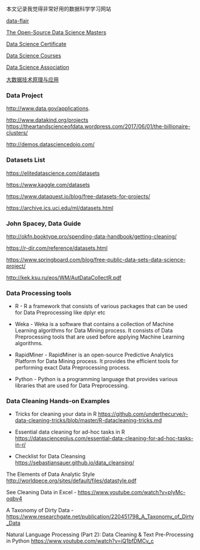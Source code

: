 本文记录我觉得非常好用的数据科学学习网站

[data-flair](https://data-flair.training/blogs/hadoop-tutorial/)

[The Open-Source Data Science Masters](http://datasciencemasters.org/)


[Data Science Certificate](https://www.coursera.org/specializations/jhu-data-science)


[Data Science Courses](bigdatauniversity.com)

[Data Science Association](www.datascienceassn.org)

[大数据技术原理与应用](http://www.icourse163.org/course/XMU-1002335004)

### Data Project

http://www.data.gov/applications.

http://www.datakind.org/projects
 
https://theartandscienceofdata.wordpress.com/2017/06/01/the-billionaire-clusters/ 

http://demos.datasciencedojo.com/

### Datasets List

https://elitedatascience.com/datasets 

https://www.kaggle.com/datasets 

https://www.dataquest.io/blog/free-datasets-for-projects/ 

https://archive.ics.uci.edu/ml/datasets.html 


### John Spacey, Data Guide


http://okfn.booktype.pro/spending-data-handbook/getting-cleaning/

https://r-dir.com/reference/datasets.html 

https://www.springboard.com/blog/free-public-data-sets-data-science-project/ 

http://kek.ksu.ru/eos/WM/AutDataCollectR.pdf 


### Data Processing tools

- R - R a framework that consists of various packages that can be used for Data Preprocessing like dplyr etc

- Weka - Weka is a software that contains a collection of Machine Learning algorithms for Data Mining process. It consists of Data Preprocessing tools that are used before applying Machine Learning algorithms.

- RapidMiner - RapidMiner is an open-source Predictive Analytics Platform for Data Mining process. It provides the efficient tools for performing exact Data Preprocessing process.

- Python - Python is a programming language that provides various libraries that are used for Data Preprocessing.

### Data Cleaning Hands-on Examples

- Tricks for cleaning your data in R 
https://github.com/underthecurve/r-data-cleaning-tricks/blob/master/R-datacleaning-tricks.md 


- Essential data cleaning for ad-hoc tasks in R 
https://datascienceplus.com/essential-data-cleaning-for-ad-hoc-tasks-in-r/ 

- Checklist for Data Cleansing
https://sebastiansauer.github.io/data_cleansing/ 



The Elements of Data Analytic Style http://worldpece.org/sites/default/files/datastyle.pdf

See Cleaning Data in Excel - https://www.youtube.com/watch?v=pIyMc-oqbv4

A Taxonomy of Dirty Data  -  https://www.researchgate.net/publication/220451798_A_Taxonomy_of_Dirty_Data   

Natural Language Processing (Part 2): Data Cleaning & Text Pre-Processing in Python   https://www.youtube.com/watch?v=iQ1bfDMCv_c 
